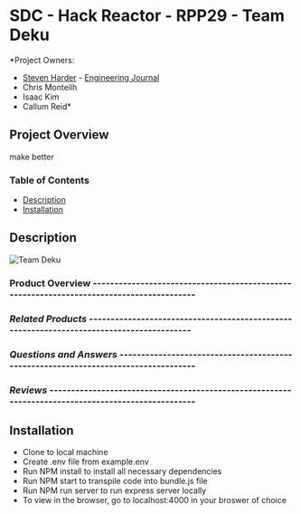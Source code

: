 # SDC - Hack Reactor - RPP29 - Team Deku

*Project Owners:
- [Steven Harder](https://github.com/stevenharderjr) - [Engineering Journal](https://gist.github.com/stevenharderjr/244519a6cd85b1ed5154b6322a79a957)
- Chris Monteilh
- Isaac Kim
- Callum Reid*


## Project Overview
make better

### Table of Contents
- [Description](#description)
- [Installation](#installation)

## Description

![Team Deku]("https://ibb.co/wsSxZ1H")

### Product Overview -----------------------------------------------------------------------------------------



### *Related Products* -----------------------------------------------------------------------------------------

### *Questions and Answers* -----------------------------------------------------------------------------------


### *Reviews* ---------------------------------------------------------------------------------------------------



## Installation
- Clone to local machine
- Create .env file from example.env
- Run NPM install to install all necessary dependencies
- Run NPM start to transpile code into bundle.js file
- Run NPM run server to run express server locally
- To view in the browser, go to localhost:4000 in your broswer of choice




